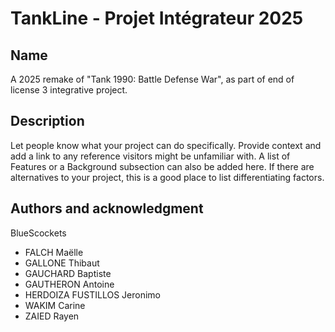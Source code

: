 # TankLine - Projet Intégrateur 2025


## Name
A 2025 remake of "Tank 1990: Battle Defense War", as part of end of license 3 integrative project.

## Description
Let people know what your project can do specifically. Provide context and add a link to any reference visitors might be unfamiliar with. A list of Features or a Background subsection can also be added here. If there are alternatives to your project, this is a good place to list differentiating factors.

## Authors and acknowledgment
BlueScockets

- FALCH Maëlle
- GALLONE Thibaut
- GAUCHARD Baptiste
- GAUTHERON Antoine
- HERDOIZA FUSTILLOS Jeronimo
- WAKIM Carine
- ZAIED Rayen
